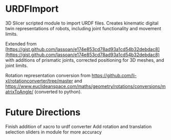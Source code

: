 # URDFImport
3D Slicer scripted module to import URDF files. Creates kinematic digital twin representations of robots, including joint functionality and movement limits.

Extended from [https://gist.github.com/lassoan/e174e853cd78ad93a1cd54b32debdac8](https://gist.github.com/lassoan/e174e853cd78ad93a1cd54b32debdac8) with additions of prismatic joints, corrected positioning for 3D meshes, and joint limits.

Rotation representation conversion from https://github.com/li-xl/rotationconverter/tree/master and https://www.euclideanspace.com/maths/geometry/rotations/conversions/matrixToAngle/ (converted to python).

# Future Directions
Finish addition of xacro to urdf converter
Add rotation and translation selection sliders in module for more accuracy
